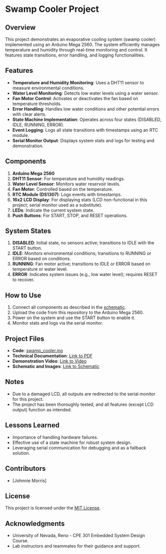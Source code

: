 # Swamp Cooler Project

## Overview
This project demonstrates an evaporative cooling system (swamp cooler) implemented using an Arduino Mega 2560. The system efficiently manages temperature and humidity through real-time monitoring and control. It features state transitions, error handling, and logging functionalities.

## Features
- **Temperature and Humidity Monitoring**: Uses a DHT11 sensor to measure environmental conditions.
- **Water Level Monitoring**: Detects low water levels using a water sensor.
- **Fan Motor Control**: Activates or deactivates the fan based on temperature thresholds.
- **Error Handling**: Handles low water conditions and other potential errors with clear alerts.
- **State Machine Implementation**: Operates across four states (DISABLED, IDLE, RUNNING, ERROR).
- **Event Logging**: Logs all state transitions with timestamps using an RTC module.
- **Serial Monitor Output**: Displays system stats and logs for testing and demonstration.

## Components
1. **Arduino Mega 2560**
2. **DHT11 Sensor**: For temperature and humidity readings.
3. **Water Level Sensor**: Monitors water reservoir levels.
4. **Fan Motor**: Controlled based on the temperature.
5. **RTC Module (DS1307)**: Logs events with timestamps.
6. **16x2 LCD Display**: For displaying stats (LCD non-functional in this project; serial monitor used as a substitute).
7. **LEDs**: Indicate the current system state.
8. **Push Buttons**: For START, STOP, and RESET operations.

## System States
1. **DISABLED**: Initial state, no sensors active; transitions to IDLE with the START button.
2. **IDLE**: Monitors environmental conditions; transitions to RUNNING or ERROR based on conditions.
3. **RUNNING**: Fan motor active; transitions to IDLE or ERROR based on temperature or water level.
4. **ERROR**: Indicates system issues (e.g., low water level); requires RESET to recover.

## How to Use
1. Connect all components as described in the [schematic](#).
2. Upload the code from this repository to the Arduino Mega 2560.
3. Power on the system and use the START button to enable it.
4. Monitor stats and logs via the serial monitor.

## Project Files
- **Code**: [swamp_cooler.ino](#)
- **Technical Documentation**: [Link to PDF](#)
- **Demonstration Video**: [Link to Video](#)
- **Schematic and Images**: [Link to Schematic](#)

## Notes
- Due to a damaged LCD, all outputs are redirected to the serial monitor for this project.
- The project has been thoroughly tested, and all features (except LCD output) function as intended.

## Lessons Learned
- Importance of handling hardware failures.
- Effective use of a state machine for robust system design.
- Leveraging serial communication for debugging and as a fallback solution.

## Contributors
- [Johnnie Morris]

## License
This project is licensed under the [MIT License](LICENSE).

## Acknowledgments
- University of Nevada, Reno - CPE 301 Embedded System Design Course.
- Lab instructors and teammates for their guidance and support.